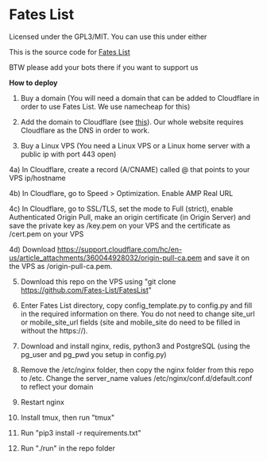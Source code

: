 # Fates List

Licensed under the GPL3/MIT. You can use this under either

This is the source code for [Fates List](https://fateslist.xyz)

BTW please add your bots there if you want to support us

**How to deploy**

1. Buy a domain (You will need a domain that can be added to Cloudflare in order to use Fates List. We use namecheap for this)

2. Add the domain to Cloudflare (see [this](https://support.cloudflare.com/hc/en-us/articles/201720164-Creating-a-Cloudflare-account-and-adding-a-website)). Our whole website requires Cloudflare as the DNS in order to work.

3. Buy a Linux VPS (You need a Linux VPS or a Linux home server with a public ip with port 443 open)

 4a) In Cloudflare, create a record (A/CNAME) called @ that points to your VPS ip/hostname

 4b) In Cloudflare, go to Speed > Optimization. Enable AMP Real URL
 
 4c) In Cloudflare, go to SSL/TLS, set the mode to Full (strict), enable Authenticated Origin Pull, make an origin certificate (in Origin Server) and save the private key as /key.pem on your VPS and the certificate as /cert.pem on your VPS
 
 4d) Download https://support.cloudflare.com/hc/en-us/article_attachments/360044928032/origin-pull-ca.pem and save it on the VPS as /origin-pull-ca.pem.

5. Download this repo on the VPS using "git clone https://github.com/Fates-List/FatesList"

6. Enter Fates List directory, copy config_template.py to config.py and fill in the required information on there. You do not need to change site_url or mobile_site_url fields (site and mobile_site do need to be filled in without the https://).

7. Download and install nginx, redis, python3 and PostgreSQL (using the pg_user and pg_pwd you setup in config.py)

8. Remove the /etc/nginx folder, then copy the nginx folder from this repo to /etc. Change the server_name values /etc/nginx/conf.d/default.conf to reflect your domain

9. Restart nginx

10. Install tmux, then run "tmux"

11. Run "pip3 install -r requirements.txt"

12. Run "./run" in the repo folder

